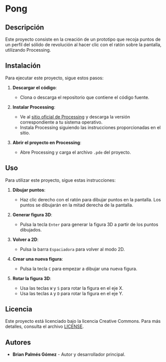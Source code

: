 # Pong

## Descripción

Este proyecto consiste en la creación de un prototipo que recoja puntos de un perfil del sólido de revolución al hacer clic con el ratón sobre la pantalla, utilizando Processing.

## Instalación

Para ejecutar este proyecto, sigue estos pasos:

1. **Descargar el código**:
   - Clona o descarga el repositorio que contiene el código fuente.

2. **Instalar Processing**:
   - Ve al [sitio oficial de Processing](https://processing.org/download/) y descarga la versión correspondiente a tu sistema operativo.
   - Instala Processing siguiendo las instrucciones proporcionadas en el sitio.

3. **Abrir el proyecto en Processing**:
   - Abre Processing y carga el archivo `.pde` del proyecto.

## Uso

Para utilizar este proyecto, sigue estas instrucciones:

1. **Dibujar puntos**:
   - Haz clic derecho con el ratón para dibujar puntos en la pantalla. Los puntos se dibujarán en la mitad derecha de la pantalla.

2. **Generar figura 3D**:
   - Pulsa la tecla `Enter` para generar la figura 3D a partir de los puntos dibujados.

3. **Volver a 2D**:
   - Pulsa la barra `Espaciadora` para volver al modo 2D.

4. **Crear una nueva figura**:
   - Pulsa la tecla `C` para empezar a dibujar una nueva figura.

5. **Rotar la figura 3D**:
   - Usa las teclas `W` y `S` para rotar la figura en el eje X.
   - Usa las teclas `A` y `D` para rotar la figura en el eje Y.

## Licencia

Este proyecto está licenciado bajo la licencia Creative Commons. Para más detalles, consulta el archivo [LICENSE](LICENSE).

## Autores

- **Brian Palmés Gómez** - Autor y desarrollador principal.

